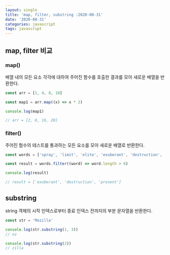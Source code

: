 ```yaml
---
layout: single
title: 'map, filter, substring :2020-08-31'
date: '2020-08-31'
categories: javascript
tags: javascript
---
```


## map, filter 비교

### map()

배열 내의 모든 요소 각각에 대하여 주어진 함수를 호출한 결과를 모아 새로운 배열을 반환한다.

```javascript
const arr = [1, 4, 8, 10]

const map1 = arr.map((x) => x * 2)

console.log(map1)

// arr = [2, 8, 16, 20]
```

### filter()

주어진 험수의 테스트를 통과하는 모든 요소를 모아 새로운 배열로 반환한다.

```javascript
const words = ['spray', 'limit', 'elite', 'exuberant', 'destruction', 'present']

const result = words.filter((word) => word.length > 6)

console.log(result)

// result = ['exuberant', 'destruction', 'present']
```

## substring

string 객체의 시작 인덱스로부터 종료 인덱스 전까지의 부분 문자열을 반환한다.

```javascript
const str = 'Mozilla'

console.log(str.substring(1, 3))
// oz

console.log(str.substring(2))
// zilla

```
